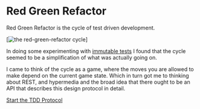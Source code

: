 # Red Green Refactor

Red Green Refactor is the cycle of test driven development.

[![the red-green-refactor cycle](http://marcabraham.files.wordpress.com/2012/04/06_red_green_refactor.jpg)]

In doing some experimenting with [immutable tests](http://cascadefaliure.vocumsineratio.com/2017/07/tdd-and-immutable-tests.html)
I found that the cycle seemed to be a simplification of what was actually going on.

I came to think of the cycle as a game, where the moves you are allowed to make depend
on the current game state.  Which in turn got me to thinking about REST, and hypermedia
and the broad idea that there ought to be an API that describes this design protocol
in detail.

[Start the TDD Protocol](docs/start.md)

